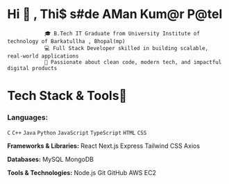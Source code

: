 # Hi 👋 , Thi$ s#de AMan Kum@r P@tel


                🎓 B.Tech IT Graduate from University Institute of technology of Barkatullha , Bhopal(mp)
                💻 Full Stack Developer skilled in building scalable, real-world applications
                🚀 Passionate about clean code, modern tech, and impactful digital products
<!--
**patelaaman/patelaaman** is a ✨ _special_ ✨ repository because its `README.md` (this file) appears on your GitHub profile.

Here are some ideas to get you started:

- 🔭 I’m currently working on ...
- 🌱 I’m currently learning ...
- 👯 I’m looking to collaborate on ...
- 🤔 I’m looking for help with ...
- 💬 Ask me about ...
- 📫 How to reach me: ...
- 😄 Pronouns: ...
- ⚡ Fun fact: ...
-->
# Tech Stack & Tools🔧
### Languages:
`C` `C++` `Java` `Python` `JavaScript` `TypeScript`  `HTML` `CSS`

**Frameworks & Libraries:**
React Next.js Express  Tailwind CSS Axios 

**Databases:**
MySQL MongoDB 

**Tools & Technologies:**
Node.js  Git GitHub AWS EC2 

